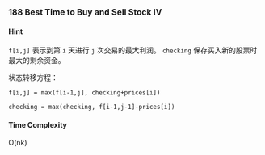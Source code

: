 ### 188 Best Time to Buy and Sell Stock IV

#### Hint

`f[i,j]` 表示到第 `i` 天进行 `j` 次交易的最大利润。 `checking` 保存买入新的股票时最大的剩余资金。

状态转移方程：

`f[i,j] = max(f[i-1,j], checking+prices[i])`

`checking = max(checking, f[i-1,j-1]-prices[i])`

#### Time Complexity

O(nk)

